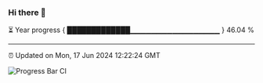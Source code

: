 ### Hi there 👋

⏳ Year progress { █████████████▁▁▁▁▁▁▁▁▁▁▁▁▁▁▁▁▁ } 46.04 %

---

⏰ Updated on Mon, 17 Jun 2024 12:22:24 GMT

![Progress Bar CI](https://github.com/liununu/liununu/workflows/Progress%20Bar%20CI/badge.svg)
